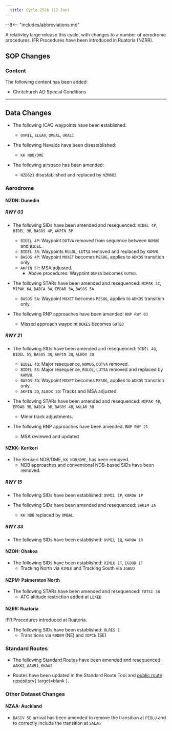 ```yaml
---
  title: Cycle 2506 (12 Jun)
---
```


--8<-- "includes/abbreviations.md"

A relativley large release this cycle, with changes to a number of aerodrome procedures. IFR Procedures have been introduced in Ruatoria (NZRR).

## SOP Changes

### Content

The following content has been added:

- Chritchurch AD Special Conditions

----

## Data Changes

- The following ICAO waypoints have been established:
    - `OVMIL`, `ELGAV`, `OMBAL`, `UKALI`

- The following Navaids have been disestablished:
    - `KK NDB/DME` 

- The following airspace has been amended:
    - `NZD621` disestablished and replaced by `NZM602`

### Aerodrome

#### NZDN: Dunedin

##### RWY 03

- The following SIDs have been amended and resequenced: `BIDEL 4P`, `BIDEL 3R`, `BASOS 4P`, `AKPIN 5P`
    - `BIDEL 4P`: Waypoint `DOTVA` removed from sequence between `NOMUG` and `BIDEL`.
    - `BIDEL 3R`: Waypoints `RULOL`, `LUTSA` removed and replaced by `KAMVU`.
    - `BASOS 4P`: Waypoint `MOXET` becomes `MESOG`, applies to `ADKOS` transition only.
    - `AKPIN 5P`: MSA adjusted.
        - Above procedures: Waypoint `DUKES` becomes `GUTED`.

- The following STARs have been amended and resequenced: `MIPAK 3C`, `MIPAK 6A`, `DABCA 3A`, `EPDAB 3A`, `BASOS 5A`
    - `BASOS 5A`: Waypoint `MOXET` becomes `MESOG`, applies to `ADKOS` transition only.

- The following RNP approaches have been amended: `RNP RWY 03`
    - Missed approach waypoint `DUKES` becomes `GUTED`

##### RWY 21

- The following SIDs have been amended and resequenced: `BIDEL 4Q`, `BIDEL 5S`, `BASOS 3Q`, `AKPIN 3Q`, `ALBOX 3Q`
    - `BIDEL 4Q`: Major resequence, `NOMUG`, `DOTVA` removed.
    - `BIDEL 5S`: Major resequence, `RULOL`, `LUTSA` removed and replaced by `KAMVU`.
    - `BASOS 3Q`: Waypoint `MOXET` becomes `MESOG`, applies to `ADKOS` transition only.
    - `AKPIN 3Q`, `ALBOX 3Q`: Tracks and MSA adjusted.

- The following STARs have been amended and resequenced: `MIPAK 4B`, `EPDAB 3B`, `DABCA 3B`, `BASOS 4B`, `AKLAR 3B`
    - Minor track adjustments.

- The following RNP approaches have been amended: `RNP RWY 21`
    - MSA reviewed and updated

#### NZKK: Kerikeri

- The Kerikeri NDB/DME, `KK NDB/DME`, has been removed.
    - NDB approaches and conventional NDB-based SIDs have been removed.

##### RWY 15

- The following SIDs have been established: `OVMIL 1P`, `KAROA 1P`

- The following SIDs have been amended and resequenced: `SAKIM 2A`
    - `KK NDB` replaced by `OMBAL`.

##### RWY 33

- The following SIDs have been established: `OVMIL 1Q`, `KAROA 1R`


#### NZOH: Ohakea

- The following SIDs have been established: `RIMLU 1T`, `IGBUD 1T`
    - Tracking North via `RIMLU` and Tracking South via `IGBUD`


#### NZPM: Palmerston North

- The following STARs have been amended and resequenced: `TUTSI 3B`
    - ATC altitude restriction added at `LEKED`

#### NZRR: Ruatoria

IFR Procedures introduced at Ruatoria.

- The following SIDs have been established: `OLRES 1`
    - Transitions via `BODEM` (NE) and `IDPIN` (SE)

### Standard Routes

- The following Standard Routes have been amended and resequenced: `AAKK2`, `AAWR1`, `KKAA3`

- Routes have been updated in the Standard Route Tool and [public route repository](https://github.com/vatnz-dev/std-rte-public){ target=blank }.

### Other Dataset Changes

#### NZAA: Auckland

- `BASIV 5E` arrival has been amended to remove the transition at `PEBLU` and to correctly include the transition at `SALAG`